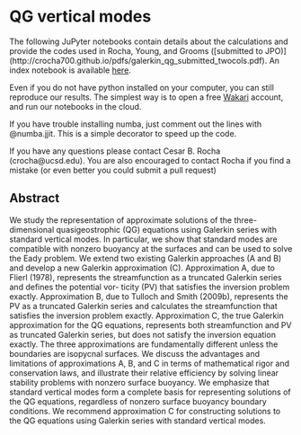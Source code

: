 # QG vertical modes
<p>The following JuPyter notebooks contain details about the calculations and provide the codes used in Rocha, Young, and Grooms ([submitted to JPO)](http://crocha700.github.io/pdfs/galerkin_qg_submitted_twocols.pdf). An index  notebook is available <a href="http://nbviewer.ipython.org/github/crocha700/qg_vertical_modes/blob/master/index.ipynb">here</a>.</p>

<p>Even if you do not have python installed on your computer, you can still reproduce our results. The simplest way is to open a free <a href="https://wakari.io" target="_new">Wakari</a> account, and run our notebooks in the cloud.</p>

<p>If you have trouble installing numba, just comment out the lines with @numba.jjit. This is a simple decorator to speed up the code.</p>

<p>If you have any questions please contact Cesar B. Rocha (crocha@ucsd.edu). You are also encouraged to contact Rocha if you find a mistake (or even better you could submit a pull request)</p>

## Abstract
We study the representation of approximate solutions of the three-dimensional quasigeostrophic (QG) equations using Galerkin series with standard vertical modes. In particular, we show that standard modes are compatible with nonzero buoyancy at the surfaces and can be used to solve the Eady problem. We extend two existing Galerkin approaches (A and B) and develop a new Galerkin approximation (C). Approximation A, due to Flierl (1978), represents the streamfunction as a truncated Galerkin series and defines the potential vor- ticity (PV) that satisfies the inversion problem exactly. Approximation B, due to Tulloch and Smith (2009b), represents the PV as a truncated Galerkin series and calculates the streamfunction that satisfies the inversion problem exactly. Approximation C, the true Galerkin approximation for the QG equations, represents both streamfunction and PV as truncated Galerkin series, but does not satisfy the inversion equation exactly. The three approximations are fundamentally different unless the boundaries are isopycnal surfaces. We discuss the advantages and limitations of approximations A, B, and C in terms of mathematical rigor and conservation laws, and illustrate their relative efficiency by solving linear stability problems with nonzero surface buoyancy. We emphasize that standard vertical modes form a complete basis for representing solutions of the QG equations, regardless of nonzero surface buoyancy boundary conditions. We recommend approximation C for constructing solutions to the QG equations using Galerkin series with standard vertical modes.
